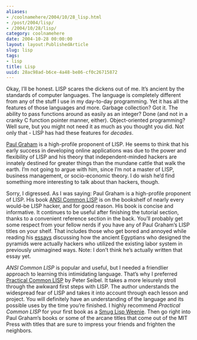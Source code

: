 ```yaml
---
aliases:
- /coolnamehere/2004/10/28_lisp.html
- /post/2004/lisp/
- /2004/10/28/lisp/
category: coolnamehere
date: 2004-10-28 00:00:00
layout: layout:PublishedArticle
slug: lisp
tags:
- lisp
title: Lisp
uuid: 28ac98ad-b6ce-4a48-be86-cf0c26715872
---
```


Okay, I’ll be honest. LISP scares the dickens out of me. It’s ancient by
the standards of computer languages. The language is completely
different from any of the stuff I use in my day-to-day programming. Yet
it has all the features of those languages and more. Garbage collection?
Got it. The ability to pass functions around as easily as an integer?
Done (and not in a cranky C function pointer manner, either).
Object-oriented programming? Well sure, but you might not need it as
much as you thought you did. Not only that - LISP has had these features
for *decades*.

[Paul Graham](http://www.paulgraham.com/) is a high-profile proponent of
LISP. He seems to think that his early success in developing online
applications was due to the power and flexibility of LISP and his theory
that independent-minded hackers are innately destined for greater things
than the mundane cattle that walk the earth. I’m not going to argue with
him, since I’m not a master of LISP, business management, or
socio-economic theory. I do wish he’d find something more interesting to
talk about than hackers, though.

Sorry, I digressed. As I was saying: Paul Graham is a high-profile
proponent of LISP. His book [ANSI Common
LISP](http://www.paulgraham.com/acl.html) is on the bookshelf of nearly
every would-be LISP hacker, and for good reason. His book is concise and
informative. It continues to be useful after finishing the tutorial
section, thanks to a convenient reference section in the back. You’ll
probably get some respect from your fellow nerds if you have any of Paul
Graham’s LISP titles on your shelf. That includes those who get bored
and annoyed while reading his
[essays](http://www.paulgraham.com/articles.html) discussing how the
ancient Egyptians who designed the pyramids were actually hackers who
utilized the existing labor system in previously unimagined ways. Note:
I don’t think he’s actually written that essay yet.

*ANSI Common LISP* is popular and useful, but I needed a friendlier
approach to learning this intimidating language. That’s why I preferred
[Practical Common LISP](http://www.gigamonkeys.com/book/) by Peter
Seibel. It takes a more leisurely stroll through the awkward first steps
with LISP. The author understands the widespread fear of LISP and takes
it into account through each lesson and project. You will definitely
have an understanding of the language and its possible uses by the time
you’re finished. I highly recommend *Practical Common LISP* for your
first book as a [Smug Lisp
Weenie](http://c2.com/cgi/wiki?SmugLispWeenie). Then go right into Paul
Graham’s books or some of the arcane titles that come out of the MIT
Press with titles that are sure to impress your friends and frighten the
neighbors.